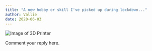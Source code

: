 ```yaml
---
title: "A new hobby or skill I've picked up during lockdown..."
author: Vallie
date: 2020-06-03
---
```


![Image of 3D Printer](https://media.giphy.com/media/R3H7UiNMdykYE/giphy.gif)

Comment your reply here.
